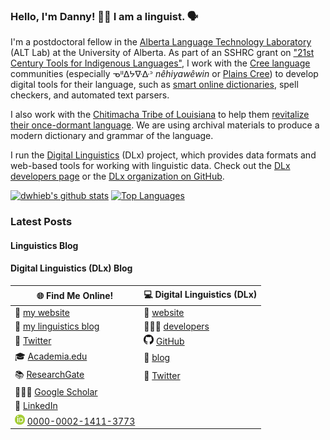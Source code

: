 ### Hello, I'm Danny! 👋🏻 I am a linguist. 🗣

I'm a postdoctoral fellow in the [Alberta Language Technology Laboratory][ALT-Lab] (ALT Lab) at the University of Alberta. As part of an SSHRC grant on ["21st Century Tools for Indigenous Languages"][21C], I work with the [Cree language][Cree] communities (especially ᓀᐦᐃᔭᐍᐏᐣ _nêhiyawêwin_ or [Plains Cree][Plains-Cree]) to develop digital tools for their language, such as [smart online dictionaries][dictionary], spell checkers, and automated text parsers.

I also work with the [Chitimacha Tribe of Louisiana][Chitimacha] to help them [revitalize their once-dormant language][renaissance]. We are using archival materials to produce a modern dictionary and grammar of the language.

I run the [Digital Linguistics][DLx] (DLx) project, which provides data formats and web-based tools for working with linguistic data. Check out the [DLx developers page][DLx-dev] or the [DLx organization on GitHub][DLx-GitHub].

[![dwhieb's github stats](https://github-readme-stats.vercel.app/api?username=dwhieb&count_private=true&show_icons=true)][GitHub]
[![Top Languages](https://github-readme-stats.vercel.app/api/top-langs/?username=dwhieb&layout=compact)][GitHub]

### Latest Posts

#### Linguistics Blog

<!-- blog-posts -->

#### Digital Linguistics (DLx) Blog

<!-- dlx-posts -->

🌐 **Find Me Online!**                                                    | 💻 **Digital Linguistics (DLx)**
--------------------------------------------------------------------------|---------------------------------
🔗 [my website][website]                                                  | 🔗 [website][DLx]
📝 [my linguistics blog][blog]                                            | 👨🏼‍💻 [developers][DLx-dev]
💬 [Twitter][Twitter]                                                     | <img src="GitHub.png" height="16" width="16"> [GitHub][DLx-GitHub]
🎓 [Academia.edu][Academia]                                               | 📝 [blog][DLx-blog]
📚 [ResearchGate][ResearchGate]                                           | 💬 [Twitter][DLx-Twitter]
👨🏼‍🏫 [Google Scholar][Scholar]                                              |
👔 [LinkedIn][LinkedIn]                                                   |
<img src="ORCID.png" height="16" width="16"> [0000-0002-1411-3773][ORCID] |

<!-- LINKS -->
[21C]:          https://21c.tools/
[Academia]:     https://ucsb.academia.edu/dhieber
[ALT-Lab]:      https://altlab.artsrn.ualberta.ca/
[blog]:         https://blog.danielhieber.com/
[Chitimacha]:   https://en.wikipedia.org/wiki/Chitimacha
[Cree]:         https://en.wikipedia.org/wiki/Cree_language
[dictionary]:   https://altlab.ualberta.ca/itwewina/
[DLx]:          https://digitallinguistics.io/
[DLx-blog]:     https://medium.com/digital-linguistics
[DLx-dev]:      https://developer.digitallinguistics.io/
[DLx-GitHub]:   https://github.com/digitallinguistics
[DLx-Twitter]:  https://twitter.com/digitalling
[GitHub]:       https://github.com/dwhieb
[LinkedIn]:     https://www.linkedin.com/in/dwhieb/
[ORCID]:        https://orcid.org/0000-0002-1411-3773
[Plains-Cree]:  https://en.wikipedia.org/wiki/Plains_Cree
[renaissance]:  https://time.com/3975016/chitimacha-language-comeback/
[ResearchGate]: https://www.researchgate.net/profile/Daniel_Hieber
[Scholar]:      https://scholar.google.com/citations?user=szOfkaoAAAAJ&hl=en
[Twitter]:      https://twitter.com/dwhieb
[website]:      https://danielhieber.com/
